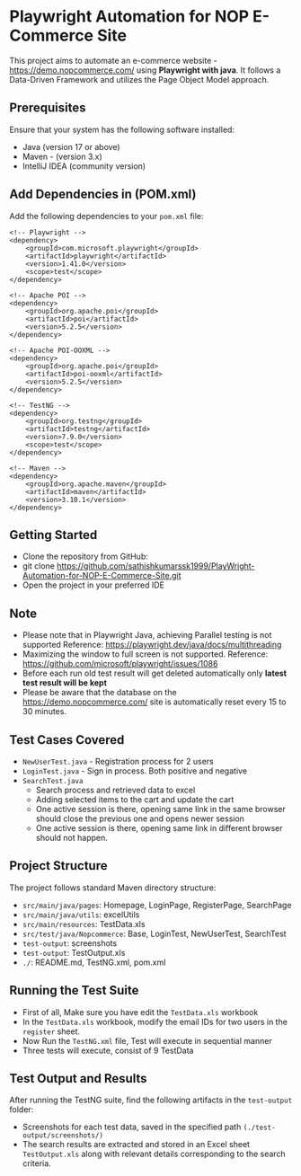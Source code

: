 # Playwright Automation for NOP E-Commerce Site

This project aims to automate an e-commerce website - https://demo.nopcommerce.com/ using **Playwright with java**.
It follows a Data-Driven Framework and utilizes the Page Object Model approach.


## Prerequisites

Ensure that your system has the following software installed:

- Java (version 17 or above)
- Maven - (version 3.x)
- IntelliJ IDEA (community version)

## Add Dependencies in (POM.xml)

Add the following dependencies to your `pom.xml` file:


    <!-- Playwright -->
    <dependency>
        <groupId>com.microsoft.playwright</groupId>
        <artifactId>playwright</artifactId>
        <version>1.41.0</version>
        <scope>test</scope>
    </dependency>

    <!-- Apache POI -->
    <dependency>
        <groupId>org.apache.poi</groupId>
        <artifactId>poi</artifactId>
        <version>5.2.5</version>
    </dependency>

    <!-- Apache POI-OOXML -->
    <dependency>
        <groupId>org.apache.poi</groupId>
        <artifactId>poi-ooxml</artifactId>
        <version>5.2.5</version>
    </dependency>

    <!-- TestNG -->
    <dependency>
        <groupId>org.testng</groupId>
        <artifactId>testng</artifactId>
        <version>7.9.0</version>
        <scope>test</scope>
    </dependency>

    <!-- Maven -->
    <dependency>
        <groupId>org.apache.maven</groupId>
        <artifactId>maven</artifactId>
        <version>3.10.1</version>
    </dependency>



## Getting Started

- Clone the repository from GitHub:
- git clone https://github.com/sathishkumarssk1999/PlayWright-Automation-for-NOP-E-Commerce-Site.git
- Open the project in your preferred IDE

## Note

- Please note that in Playwright Java, achieving Parallel testing is not supported
  Reference: https://playwright.dev/java/docs/multithreading
- Maximizing the window to full screen is not supported.
  Reference: https://github.com/microsoft/playwright/issues/1086
- Before each run old test result will get deleted automatically only **latest test result will be kept**
- Please be aware that the database on the https://demo.nopcommerce.com/ site is automatically reset every 15 to 30 minutes.

## Test Cases Covered

- `NewUserTest.java` - Registration process for 2 users 
- `LoginTest.java` -  Sign in process. Both positive and negative 
- `SearchTest.java` 
    -  Search process and retrieved data to excel
    -  Adding selected items to the cart and update the cart 
    -  One active session is there, opening same link in the same browser should close the previous one and opens newer session
    -  One active session is there, opening same link in different browser should not happen.

## Project Structure

The project follows standard Maven directory structure:

- `src/main/java/pages`: Homepage, LoginPage, RegisterPage, SearchPage
- `src/main/java/utils`: excelUtils
- `src/main/resources`: TestData.xls
- `src/test/java/Nopcommerce`: Base, LoginTest, NewUserTest, SearchTest
- `test-output`: screenshots
- `test-output`: TestOutput.xls
- `./`: README.md, TestNG.xml, pom.xml

## Running the Test Suite

- First of all, Make sure you have edit the `TestData.xls` workbook
- In the `TestData.xls` workbook, modify the email IDs for two users in the `register` sheet. 
- Now Run the `TestNG.xml` file, Test will execute in sequential manner
- Three tests will execute, consist of 9 TestData

## Test Output and Results

After running the TestNG suite, find the following artifacts in the `test-output` folder:

- Screenshots for each test data, saved in the specified path `(./test-output/screenshots/)`
- The search results are extracted and stored in an Excel sheet `TestOutput.xls` along with 
   relevant details corresponding to the search criteria.



